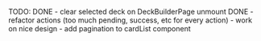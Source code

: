 TODO: DONE - clear selected deck on DeckBuilderPage unmount
      DONE - refactor actions (too much pending, success, etc for every action)
      - work on nice design
      - add pagination to cardList component